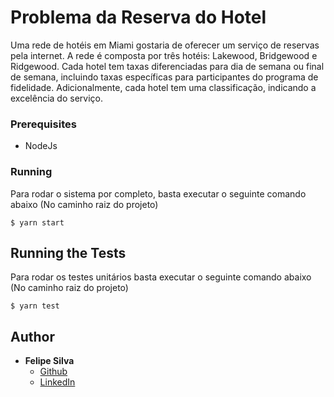 # Problema da Reserva do Hotel

Uma rede de hotéis em Miami gostaria de oferecer um serviço de reservas pela internet. A rede é composta por três hotéis: Lakewood, Bridgewood e Ridgewood. Cada hotel tem taxas diferenciadas para dia de semana ou final de semana, incluindo taxas específicas para participantes do programa de fidelidade. Adicionalmente, cada hotel tem uma classificação, indicando a excelência do serviço.

### Prerequisites

- NodeJs

### Running

Para rodar o sistema por completo, basta executar o seguinte comando abaixo (No caminho raiz do projeto)

```
$ yarn start

```

## Running the Tests

Para rodar os testes unitários basta executar o seguinte comando abaixo (No caminho raiz do projeto)

```
$ yarn test

```

## Author

* **Felipe Silva** 
    - [Github](https://github.com/FelipeAlvesSilva)
    - [LinkedIn](https://www.linkedin.com.br/in/felipe--silva)
